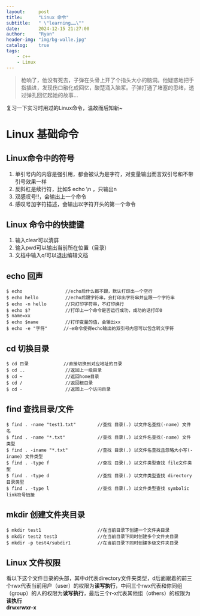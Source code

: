 ```yaml
---
layout:     post
title:      "Linux 命令"
subtitle:   " \"learning……\""
date:       2024-12-15 21:27:00
author:     "Ryan"
header-img: "img/bg-walle.jpg"
catalog:    true
tags:
    - c++
    - Linux
---
```


> 枪响了，他没有死去，子弹在头骨上开了个指头大小的脑洞。他疑惑地把手指插进，发现伤口融化成回忆，酸楚涌入脑浆。子弹打通了堵塞的思绪，透过弹孔回忆起她的故事...

复习一下实习时用过的Linux命令，温故而后知新~

# Linux 基础命令

## Linux命令中的符号  
1. 单引号内的内容是强引用，都会被认为是字符，对变量输出而言双引号和不带引号效果一样  
2. 反斜杠是续行符，比如$ echo \n ，只输出n
3. 双感叹号!!，会输出上一个命令
4. 感叹号加字符描述，会输出以字符开头的第一个命令

## Linux 命令中的快捷键  
1. 输入clear可以清屏  
2. 输入pwd可以输出当前所在位置（目录）  
3. 文档中输入q!可以退出编辑文档  

## echo 回声  
````
$ echo                //echo后什么都不跟，默认打印出一个空行
$ echo hello          //echo后跟字符串，会打印出字符串并且跟一个字符串
$ echo -n hello       //只打印字符串，不打印换行
$ echo $?             //打印上一个命令是否运行成功，成功的话打印0
$ name=xx
$ echo $name          //打印变量的值，会输出xx
$ echo -e "字符"      //-e命令使得echo输出的双引号内容可以包含转义字符
````

## cd 切换目录  
````
$ cd 目录             //直接切换到对应地址的目录
$ cd ..               //返回上一级目录
$ cd ~                //返回home目录
$ cd /                //返回根目录
$ cd -                //返回上一个访问目录
````

## find 查找目录/文件
````
$ find . -name "test1.txt"        //查找 目录(.) 以文件名查找(-name) 文件名
$ find . -name "*.txt"            //查找 目录(.) 以文件名查找(-name) 文件类型
$ find . -iname "*.txt"           //查找 目录(.) 以文件名查找且忽略大小写(-iname) 文件类型
$ find . -type f                  //查找 目录(.) 以文件类型查找 file文件类型
$ find . -type d                  //查找 目录(.) 以文件类型查找 directory目录类型
$ find . -type l                  //查找 目录(.) 以文件类型查找 symbolic link符号链接
````

## mkdir 创建文件夹目录  
````
$ mkdir test1                     //在当前目录下创建一个文件夹目录
$ mkdir test2 test3               //在当前目录下同时创建多个文件夹目录
$ mkdir -p test4/subdir1          //在当前目录下同时创建多级文件夹目录
````

## Linux 文件权限  
看以下这个文件目录的头部，其中d代表directory文件夹类型，d后面跟着的前三个rwx代表当前用户（user）的权限为**读写执行**，中间三个rwx代表和你同组（group）的人的权限为**读写执行**，最后三个r-x代表其他组（others）的权限为**读执行**  
**drwxrwxr-x**




